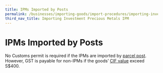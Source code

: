 ```yaml
---
title: IPMs Imported by Posts
permalink: /businesses/importing-goods/import-procedures/importing-investment-precious-metals-ipms/ipms-imported-by-posts/
third_nav_title: Importing Investment Precious Metals IPM
---
```


# IPMs Imported by Posts

No Customs permit is required if the IPMs are imported by [parcel post](/businesses/importing-goods/import-procedures/importing-by-post-or-courier-service). However, GST is payable for non-IPMs if the goods’ [CIF value](/businesses/valuation-duties-taxes-fees/establishing-customs-value-for-imports) exceed S$400.

